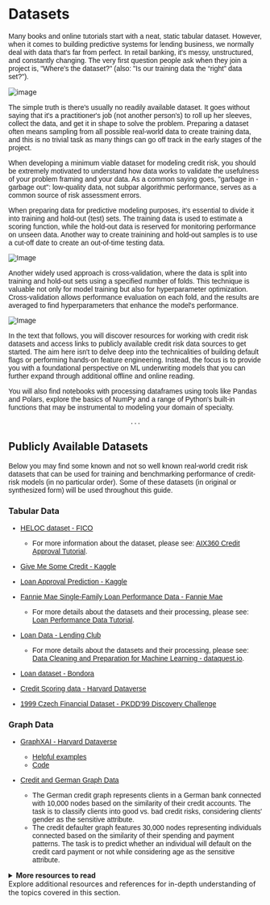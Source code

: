 # Datasets

<span style="font-family: Karma, sans-serif;">Many books and online tutorials start with a neat, static tabular dataset. However, when it comes to building predictive systems for lending business, we normally deal with data that's far from perfect. In retail banking, it's messy, unstructured, and constantly changing. The very first question people ask when they join a project is, "Where's the dataset?" (also: "Is our training data the “right” data set?").</span>

![image](../images/resized/datasets_small.png)

<span style="font-family: Karma, sans-serif;">

The simple truth is there's usually no readily available dataset.  It goes without saying that it's a practitioner's job (not another person's) to roll up her sleeves, collect the data, and get it in shape to solve the problem. Preparing a dataset often means sampling from all possible real-world data to create training data, and this is no trivial task as many things can go off track in the early stages of the project.

When developing a minimum viable dataset for modeling credit risk, you should be extremely motivated to understand how data works to validate the usefulness of your problem framing and your data. As a common saying goes, "garbage in - garbage out": low-quality data, not subpar algorithmic performance, serves as a common source of risk assessment errors.

When preparing data for predictive modeling purposes, it's essential to divide it into training and hold-out (test) sets. The training data is used to estimate a scoring function, while the hold-out data is reserved for monitoring performance on unseen data. Another way to create trainining and hold-out samples is to use a cut-off date to create an out-of-time testing data.

![Image](../images/train_test_split_small.png)

Another widely used approach is cross-validation, where the data is split into training and hold-out sets using a specified number of folds. This technique is valuable not only for model training but also for hyperparameter optimization. Cross-validation allows performance evaluation on each fold, and the results are averaged to find hyperparameters that enhance the model's performance.

![Image](../images/cross_validation_small.png)

</span>

<span style="font-family: Karma, sans-serif;">In the text that follows, you will discover resources for working with credit risk datasets and access links to publicly available credit risk data sources to get started. The aim here isn't to delve deep into the technicalities of building default flags or performing hands-on feature engineering. Instead, the focus is to provide you with a foundational perspective on ML underwriting models that you can further expand through additional offline and online reading.
</span>

<span style="font-family: Karma, sans-serif;">You will also find notebooks with processing dataframes using tools like Pandas and Polars, explore the basics of NumPy and a range of Python's built-in functions that may be instrumental to modeling your domain of specialty.</span>

<center><code> ... </code></center>

## Publicly Available Datasets

<span style="font-family: Karma, sans-serif;">Below you may find some known and not so well known real-world credit risk datasets that can be used for training and benchmarking performance of credit-risk models (in no particular order). Some of these datasets (in original or synthesized form) will be used throughout this guide.</span>

### Tabular Data

<span style="font-family: Karma, sans-serif;">

- <a href="https://community.fico.com/s/explainable-machine-learning-challenge">HELOC dataset - FICO</a>
  - For more information about the dataset, please see: <a href="https://github.com/Trusted-AI/AIX360/blob/master/examples/tutorials/HELOC.ipynb">AIX360 Credit Approval Tutorial</a>.

- <a href="https://www.kaggle.com/c/GiveMeSomeCredit">Give Me Some Credit - Kaggle</a>

- <a href="https://www.kaggle.com/code/hafidhfikri/loan-approval-prediction">Loan Approval Prediction - Kaggle</a>

- <a href="https://capitalmarkets.fanniemae.com/credit-risk-transfer/single-family-credit-risk-transfer/fannie-mae-single-family-loan-performance-data">Fannie Mae Single-Family Loan Performance Data - Fannie Mae</a>
  - For more details about the datasets and their processing, please see: <a href="https://capitalmarkets.fanniemae.com/media/9066/display">Loan Performance Data Tutorial</a>.

- <a href="https://www.openintro.org/data/index.php?data=loans_full_schema">Loan Data - Lending Club</a>
  - For more details about the datasets and their processing, please see: <a href="https://www.dataquest.io/blog/machine-learning-preparing-data/">Data Cleaning and Preparation for Machine Learning - dataquest.io</a>.

- <a href="https://www.bondora.com/en/public-reports#dataset-file-format">Loan dataset - Bondora</a>

- <a href="https://dataverse.harvard.edu/dataset.xhtml?persistentId=doi:10.7910/DVN/GWOTGE">Credit Scoring data - Harvard Dataverse</a>

- <a href="https://data.world/lpetrocelli/czech-financial-dataset-real-anonymized-transactions">1999 Czech Financial Dataset - PKDD'99 Discovery Challenge</a>

</span>

### Graph Data

<span style="font-family: Karma, sans-serif;">

- <a href="https://dataverse.harvard.edu/dataset.xhtml?persistentId=doi:10.7910/DVN/KULOS8">GraphXAI - Harvard Dataverse</a>
  - <a href="https://github.com/mims-harvard/GraphXAI/tree/main/examples">Helpful examples</a>
  - <a href="https://github.com/chirag126/nifty">Code</a>

- <a href="https://github.com/chirag126/nifty/tree/main/dataset">Credit and German Graph Data</a>
  - The German credit graph represents clients in a German bank connected with 10,000 nodes based on the similarity of their credit accounts. The task is to classify clients into good vs. bad credit risks, considering clients' gender as the sensitive attribute.
  - The credit defaulter graph features 30,000 nodes representing individuals connected based on the similarity of their spending and payment patterns. The task is to predict whether an individual will default on the credit card payment or not while considering age as the sensitive attribute.
</span>



<details><summary class="summary-box"><b>More resources to read</b><br> Explore additional resources and references for in-depth understanding of the topics covered in this section.</summary>
  <br>
  <p>
  <a href="https://www.fast.ai/posts/2017-11-13-validation-sets.html">How (and Why) to Create a Good Validation Set</a><br>
  </p>
  <p>
  <a href="https://ydata.ai/resources/combining-great-expectations-with-fabric">Combining Great Expectations with Fabric: Create Better ML datasets</a><br>
  </p>
  <p>
  <a href="https://scikit-learn.org/stable/auto_examples/preprocessing/plot_all_scaling.html">Compare the Effect of Different Scalers on Data with Outliers</a><br>
  </p>
  <p>
  <a href="https://scikit-learn.org/stable/auto_examples/impute/plot_missing_values.html#sphx-glr-auto-examples-impute-plot-missing-values-py">Imputing Missing Values Before Building an Estimator</a><br>
  </p>
  <p>
  <a href="https://www.liebertpub.com/doi/abs/10.1089/big.2021.0067?journalCode=big">Explaining Predictive Model Performance: An Experimental Study of Data Preparation and Model Choice</a><br>
  </p>
  <p>
  <a href="https://journals.plos.org/plosone/article?id=10.1371/journal.pone.0237009">The Data Representativeness Criterion: Predicting the Performance of Supervised Classification based on Data Set Similarity</a><br>
  </p>
</details>